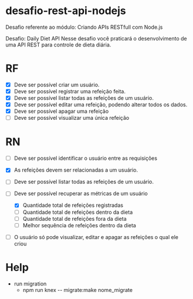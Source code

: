 # desafio-rest-api-nodejs
Desafio referente ao módulo: Criando APIs RESTfull com Node.js

Desafio: Daily Diet API
Nesse desafio você praticará o desenvolvimento de uma API REST para controle de dieta diária.


# RF
- [x] Deve ser possível criar um usuário.
- [x] Deve ser possível registrar uma refeição feita.
- [x] Deve ser possível listar todas as refeições de um usuário.
- [x] Deve ser possível editar uma refeição, podendo alterar todos os dados.
- [x] Deve ser possível apagar uma refeição
- [ ] Deve ser possível visualizar uma única refeição

# RN
- [ ] Deve ser possível identificar o usuário entre as requisições
- [x] As refeições devem ser relacionadas a um usuário.
- [ ] Deve ser possível listar todas as refeições de um usuário.
- [ ] Deve ser possível recuperar as métricas de um usuário
    - [x] Quantidade total de refeições registradas
    - [ ] Quantidade total de refeições dentro da dieta
    - [ ] Quantidade total de refeições fora da dieta
    - [ ] Melhor sequência de refeições dentro da dieta
- [ ] O usuário só pode visualizar, editar e apagar as refeições o qual ele criou


# Help
- run migration
    - npm run knex -- migrate:make nome_migrate